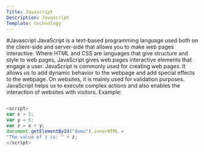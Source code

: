 ```yaml
---
Title: Javascript
Description: Javascript
Template: technology
---
```


#Javascript
JavaScript is a text-based programming language used both on the client-side and server-side that allows you to make web pages interactive. Where HTML and CSS are languages that give structure and style to web pages, JavaScript gives web pages interactive elements that engage a user.
JavaScript is commonly used for creating web pages. It allows us to add dynamic behavior to the webpage and add special effects to the webpage. On websites, it is mainly used for validation purposes. JavaScript helps us to execute complex actions and also enables the interaction of websites with visitors.
Example:


```js

<script>
var x = 5;
var y = 6;
var z = x + y;
document.getElementById("demo").innerHTML =
"The value of z is: " + z;
</script>

```
